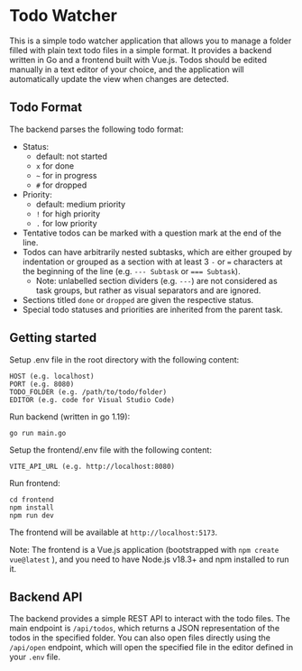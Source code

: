 # Todo Watcher

This is a simple todo watcher application that allows you to manage a folder filled with plain text todo files in a simple format. It provides a backend written in Go and a frontend built with Vue.js. Todos should be edited manually in a text editor of your choice, and the application will automatically update the view when changes are detected.

## Todo Format

The backend parses the following todo format:
- Status:
    - default: not started
    - `x` for done
    - `~` for in progress
    - `#` for dropped
- Priority:
    - default: medium priority
    - `!` for high priority
    - `.` for low priority
- Tentative todos can be marked with a question mark at the end of the line.
- Todos can have arbitrarily nested subtasks, which are either grouped by indentation or grouped as a section with at least 3 `-` or `=` characters at the beginning of the line (e.g. `--- Subtask` or `=== Subtask`).
    - Note: unlabelled section dividers (e.g. `---`) are not considered as task groups, but rather as visual separators and are ignored.
- Sections titled `done` or `dropped` are given the respective status.
- Special todo statuses and priorities are inherited from the parent task.

## Getting started

Setup .env file in the root directory with the following content:

```
HOST (e.g. localhost)
PORT (e.g. 8080)
TODO_FOLDER (e.g. /path/to/todo/folder)
EDITOR (e.g. code for Visual Studio Code)
```

Run backend (written in go 1.19):

```
go run main.go
```

Setup the frontend/.env file with the following content:

```
VITE_API_URL (e.g. http://localhost:8080)
```

Run frontend:

```
cd frontend
npm install
npm run dev
```

The frontend will be available at `http://localhost:5173`. 

Note: The frontend is a Vue.js application (bootstrapped with `npm create vue@latest` ), and you need to have Node.js v18.3+ and npm installed to run it.

## Backend API

The backend provides a simple REST API to interact with the todo files. The main endpoint is `/api/todos`, which returns a JSON representation of the todos in the specified folder. You can also open files directly using the `/api/open` endpoint, which will open the specified file in the editor defined in your `.env` file.

